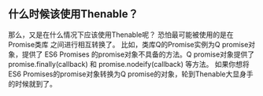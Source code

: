 ## 什么时候该使用Thenable？
那么，又是在什么情况下应该使用Thenable呢？
恐怕最可能被使用的是在 Promise类库 之间进行相互转换了。
比如，类库Q的Promise实例为Q promise对象，提供了 ES6 Promises 的promise对象不具备的方法。Q promise对象提供了 promise.finally(callback) 和 promise.nodeify(callback) 等方法。
如果你想将ES6 Promises的promise对象转换为Q promise的对象，轮到Thenable大显身手的时候就到了。
